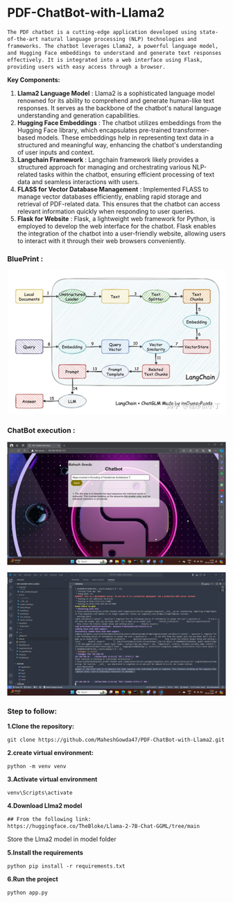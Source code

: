 # PDF-ChatBot-with-Llama2

    The PDF chatbot is a cutting-edge application developed using state-of-the-art natural language processing (NLP) technologies and frameworks. The chatbot leverages Llama2, a powerful language model, and Hugging Face embeddings to understand and generate text responses effectively. It is integrated into a web interface using Flask, providing users with easy access through a browser.

**Key Components:**

1. **Llama2 Language Model** : Llama2 is a sophisticated language model renowned for its ability to comprehend and generate human-like text responses. It serves as the backbone of the chatbot's natural language understanding and generation capabilities.
2. **Hugging Face Embeddings** : The chatbot utilizes embeddings from the Hugging Face library, which encapsulates pre-trained transformer-based models. These embeddings help in representing text data in a structured and meaningful way, enhancing the chatbot's understanding of user inputs and context.
3. **Langchain Framework** : Langchain framework likely provides a structured approach for managing and orchestrating various NLP-related tasks within the chatbot, ensuring efficient processing of text data and seamless interactions with users.
4. **FLASS for Vector Database Management** : Implemented FLASS to manage vector databases efficiently, enabling rapid storage and retrieval of PDF-related data. This ensures that the chatbot can access relevant information quickly when responding to user queries.
5. **Flask for Website** : Flask, a lightweight web framework for Python, is employed to develop the web interface for the chatbot. Flask enables the integration of the chatbot into a user-friendly website, allowing users to interact with it through their web browsers conveniently.

### **BluePrint :**

![1711611527997](image/README/1711611527997.png)

### **ChatBot execution :**

![1711611678136](image/README/1711611678136.png)

![1711611704889](image/README/1711611704889.png)

### **Step to follow:**

**1.Clone the repository:**

```
git clone https://github.com/MaheshGowda47/PDF-ChatBot-with-Llama2.git
```

**2.create virtual environment:**

```
python -m venv venv
```

**3.Activate virtual environment**

```
venv\Scripts\activate
```

**4.Download Llma2 model**

```
## From the following link:
https://huggingface.co/TheBloke/Llama-2-7B-Chat-GGML/tree/main
```

Store the Llma2 model in model folder

**5.Install the requirements**

```
python pip install -r requirements.txt
```

**6.Run the project**

```
python app.py
```
